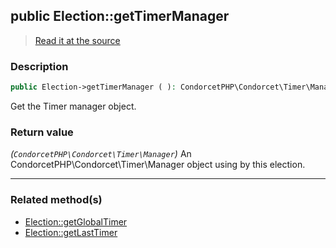 ## public Election::getTimerManager

> [Read it at the source](https://github.com/julien-boudry/Condorcet/blob/master/src/Election.php#L225)

### Description    

```php
public Election->getTimerManager ( ): CondorcetPHP\Condorcet\Timer\Manager
```

Get the Timer manager object.
    

### Return value   

*(`CondorcetPHP\Condorcet\Timer\Manager`)* An CondorcetPHP\Condorcet\Timer\Manager object using by this election.


---------------------------------------

### Related method(s)      

* [Election::getGlobalTimer](/Docs/ApiReferences/Election%20Class/Election--getGlobalTimer.md)    
* [Election::getLastTimer](/Docs/ApiReferences/Election%20Class/Election--getLastTimer.md)    
